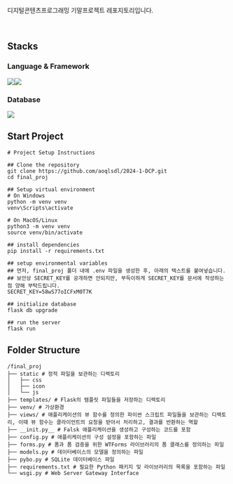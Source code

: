 디지털콘텐츠프로그래밍 기말프로젝트 레포지토리입니다.

<br>

## Stacks

### Language & Framework

<img src="https://img.shields.io/badge/python-3776AB?style=for-the-badge&logo=python&logoColor=white"><img src="https://img.shields.io/badge/flask-000000?style=for-the-badge&logo=flask&logoColor=white">

### Database

<img src="https://img.shields.io/badge/sqlite-003B57?style=for-the-badge&logo=sqlite&logoColor=white">

## Start Project

```
# Project Setup Instructions

## Clone the repository
git clone https://github.com/aoqlsdl/2024-1-DCP.git
cd final_proj

## Setup virtual environment
# On Windows
python -m venv venv
venv\Scripts\activate

# On MacOS/Linux
python3 -m venv venv
source venv/bin/activate

## install dependencies
pip install -r requirements.txt

## setup environmental variables
## 먼저, final_proj 폴더 내에 .env 파일을 생성한 후, 아래의 텍스트를 붙여넣습니다.
## 보안상 SECRET_KEY를 공개하면 안되지만, 부득이하게 SECRET_KEY를 문서에 작성하는 점 양해 부탁드립니다.
SECRET_KEY=58wS77oICFxM0T7K

## initialize database
flask db upgrade

## run the server
flask run
```

## Folder Structure

```
/final_proj
├── static # 정적 파일을 보관하는 디렉토리
│   ├── css
│   ├── icon
│   └── js
├── templates/ # Flask의 템플릿 파일들을 저장하는 디렉토리
├── venv/ # 가상환경
├── views/ # 애플리케이션의 뷰 함수를 정의한 파이썬 스크립트 파일들을 보관하는 디렉토리, 이때 뷰 함수는 클라이언트의 요청을 받아서 처리하고, 결과를 반환하는 역할
├── __init.py__ # Falsk 애플리케이션을 생성하고 구성하는 코드를 포함
├── config.py # 애플리케이션의 구성 설정을 포함하는 파일
├── forms.py # 폼과 폼 검증을 위한 WTForms 라이브러리의 폼 클래스를 정의하는 파일
├── models.py # 데이터베이스의 모델을 정의하는 파일
├── pybo.py # SQLite 데이터베이스 파일
├── requirements.txt # 필요한 Python 패키지 및 라이브러리의 목록을 포함하는 파일
└── wsgi.py # Web Server Gateway Interface
```
